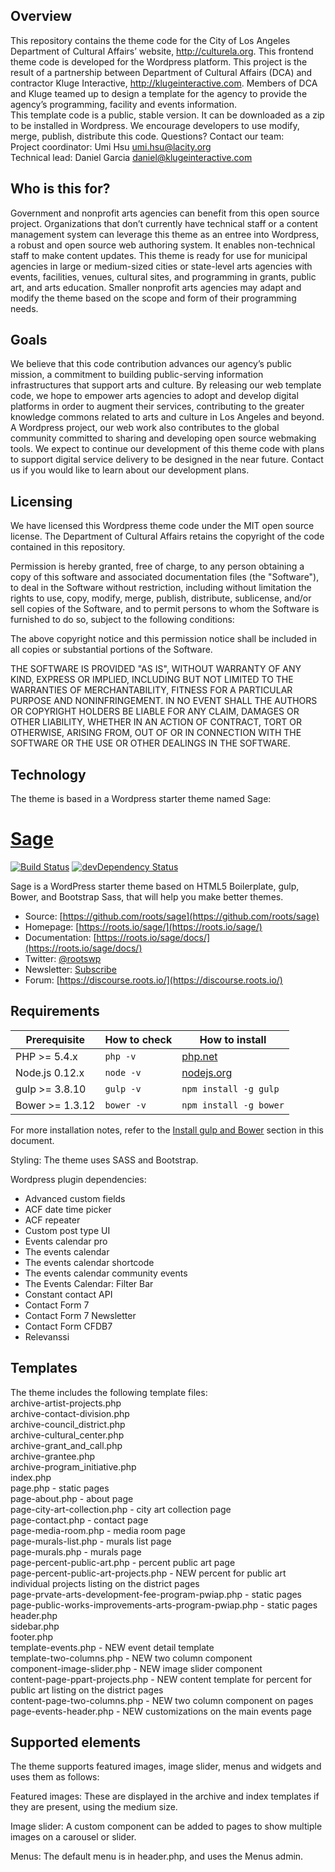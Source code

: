 ## Overview
This repository contains the theme code for the City of Los Angeles Department of Cultural Affairs’ website, http://culturela.org. This frontend theme code is developed for the Wordpress platform. This project is the result of a partnership between Department of Cultural Affairs (DCA) and contractor Kluge Interactive, http://klugeinteractive.com. Members of DCA and Kluge teamed up to design a template for the agency to provide the agency’s programming, facility and events information.   
This template code is a public, stable version. It can be downloaded as a zip to be installed in Wordpress. We encourage developers to use modify, merge, publish, distribute this code. Questions? Contact our team:  
Project coordinator: Umi Hsu umi.hsu@lacity.org  
Technical lead: Daniel Garcia daniel@klugeinteractive.com

## Who is this for?
Government and nonprofit arts agencies can benefit from this open source project. Organizations that don’t currently have technical staff or a content management system can leverage this theme as an entree into Wordpress, a robust and open source web authoring system. It enables non-technical staff to make content updates. This theme is ready for use for municipal agencies in large or medium-sized cities or state-level arts agencies with events, facilities, venues, cultural sites, and programming in grants, public art, and arts education. Smaller nonprofit arts agencies may adapt and modify the theme based on the scope and form of their programming needs.

## Goals
We believe that this code contribution advances our agency’s public mission, a commitment to building public-serving information infrastructures that support arts and culture. By releasing our web template code, we hope to empower arts agencies to adopt and develop digital platforms in order to augment their services, contributing to the greater knowledge commons related to arts and culture in Los Angeles and beyond. A Wordpress project, our web work also contributes to the global community committed to sharing and developing open source webmaking tools. We expect to continue our development of this theme code with plans to support digital service delivery to be designed in the near future. Contact us if you would like to learn about our development plans.

## Licensing
We have licensed this Wordpress theme code under the MIT open source license. The Department of Cultural Affairs retains the copyright of the code contained in this repository.

Permission is hereby granted, free of charge, to any person obtaining a copy of this software and associated documentation files (the "Software"), to deal in the Software without restriction, including without limitation the rights to use, copy, modify, merge, publish, distribute, sublicense, and/or sell copies of the Software, and to permit persons to whom the Software is furnished to do so, subject to the following conditions:

The above copyright notice and this permission notice shall be included in all copies or substantial portions of the Software.

THE SOFTWARE IS PROVIDED "AS IS", WITHOUT WARRANTY OF ANY KIND, EXPRESS OR IMPLIED, INCLUDING BUT NOT LIMITED TO THE WARRANTIES OF MERCHANTABILITY, FITNESS FOR A PARTICULAR PURPOSE AND NONINFRINGEMENT. IN NO EVENT SHALL THE AUTHORS OR COPYRIGHT HOLDERS BE LIABLE FOR ANY CLAIM, DAMAGES OR OTHER LIABILITY, WHETHER IN AN ACTION OF CONTRACT, TORT OR OTHERWISE, ARISING FROM, OUT OF OR IN CONNECTION WITH THE SOFTWARE OR THE USE OR OTHER DEALINGS IN THE SOFTWARE.

## Technology
The theme is based in a Wordpress starter theme named Sage:

# [Sage](https://roots.io/sage/)
[![Build Status](https://travis-ci.org/roots/sage.svg)](https://travis-ci.org/roots/sage)
[![devDependency Status](https://david-dm.org/roots/sage/dev-status.svg)](https://david-dm.org/roots/sage#info=devDependencies)

Sage is a WordPress starter theme based on HTML5 Boilerplate, gulp, Bower, and Bootstrap Sass, that will help you make better themes.

* Source: [https://github.com/roots/sage](https://github.com/roots/sage)
* Homepage: [https://roots.io/sage/](https://roots.io/sage/)
* Documentation: [https://roots.io/sage/docs/](https://roots.io/sage/docs/)
* Twitter: [@rootswp](https://twitter.com/rootswp)
* Newsletter: [Subscribe](http://roots.io/subscribe/)
* Forum: [https://discourse.roots.io/](https://discourse.roots.io/)

## Requirements

| Prerequisite    | How to check | How to install
| --------------- | ------------ | ------------- |
| PHP >= 5.4.x    | `php -v`     | [php.net](http://php.net/manual/en/install.php) |
| Node.js 0.12.x  | `node -v`    | [nodejs.org](http://nodejs.org/) |
| gulp >= 3.8.10  | `gulp -v`    | `npm install -g gulp` |
| Bower >= 1.3.12 | `bower -v`   | `npm install -g bower` |

For more installation notes, refer to the [Install gulp and Bower](#install-gulp-and-bower) section in this document.
 
Styling:
The theme uses SASS and Bootstrap. 

Wordpress plugin dependencies:
- Advanced custom fields
- ACF date time picker
- ACF repeater
- Custom post type UI
- Events calendar pro
- The events calendar
- The events calendar shortcode
- The events calendar community events
- The Events Calendar: Filter Bar
- Constant contact API
- Contact Form 7
- Contact Form 7 Newsletter
- Contact Form CFDB7
- Relevanssi

## Templates

The theme includes the following template files:  
archive-artist-projects.php  
archive-contact-division.php  
archive-council_district.php  
archive-cultural_center.php  
archive-grant_and_call.php  
archive-grantee.php  
archive-program_initiative.php  
index.php  
page.php - static pages  
page-about.php - about page  
page-city-art-collection.php - city art collection page  
page-contact.php - contact page  
page-media-room.php - media room page  
page-murals-list.php - murals list page  
page-murals.php - murals page  
page-percent-public-art.php - percent public art page  
page-percent-public-art-projects.php - NEW percent for public art individual projects listing on the district pages  
page-prvate-arts-development-fee-program-pwiap.php - static pages  
page-public-works-improvements-arts-program-pwiap.php - static pages  
header.php  
sidebar.php  
footer.php  
template-events.php - NEW event detail template  
template-two-columns.php - NEW two column component  
component-image-slider.php - NEW image slider component  
content-page-ppart-projects.php - NEW content template for percent for public art listing on the district pages  
content-page-two-columns.php - NEW two column component on pages  
page-events-header.php - NEW customizations on the main events page  

## Supported elements
 
The theme supports featured images, image slider, menus and widgets and uses them as follows:
 
Featured images:
These are displayed in the archive and index templates if they are present, using the medium size.

Image slider:
A custom component can be added to pages to show multiple images on a carousel or slider.
 
Menus:
The default menu is in header.php, and uses the Menus admin.
